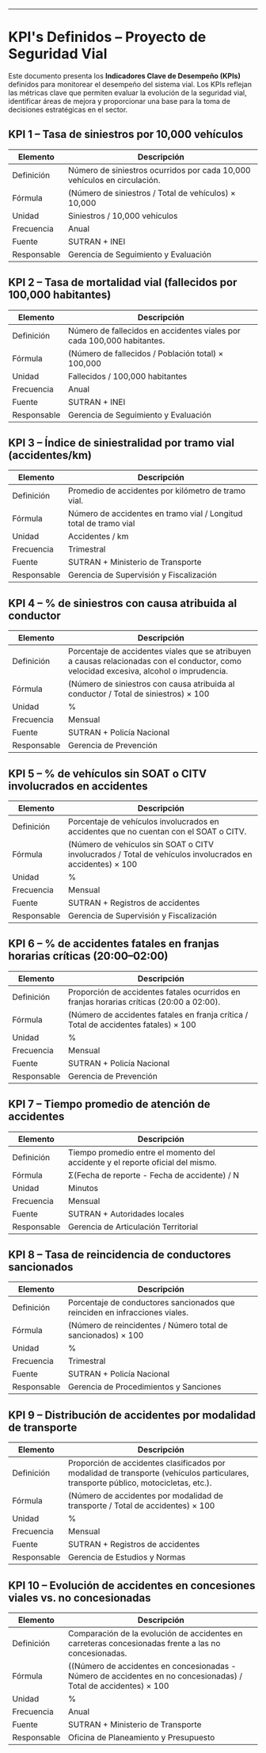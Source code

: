 ---

# KPI's Definidos – Proyecto de Seguridad Vial

Este documento presenta los **Indicadores Clave de Desempeño (KPIs)** definidos para monitorear el desempeño del sistema vial. Los KPIs reflejan las métricas clave que permiten evaluar la evolución de la seguridad vial, identificar áreas de mejora y proporcionar una base para la toma de decisiones estratégicas en el sector.

## KPI 1 – Tasa de siniestros por 10,000 vehículos

| Elemento    | Descripción                                                              |
| ----------- | ------------------------------------------------------------------------ |
| Definición  | Número de siniestros ocurridos por cada 10,000 vehículos en circulación. |
| Fórmula     | (Número de siniestros / Total de vehículos) × 10,000                     |
| Unidad      | Siniestros / 10,000 vehículos                                            |
| Frecuencia  | Anual                                                                    |
| Fuente      | SUTRAN + INEI                                                            |
| Responsable | Gerencia de Seguimiento y Evaluación                                     |

## KPI 2 – Tasa de mortalidad vial (fallecidos por 100,000 habitantes)

| Elemento    | Descripción                                                            |
| ----------- | ---------------------------------------------------------------------- |
| Definición  | Número de fallecidos en accidentes viales por cada 100,000 habitantes. |
| Fórmula     | (Número de fallecidos / Población total) × 100,000                     |
| Unidad      | Fallecidos / 100,000 habitantes                                        |
| Frecuencia  | Anual                                                                  |
| Fuente      | SUTRAN + INEI                                                          |
| Responsable | Gerencia de Seguimiento y Evaluación                                   |

## KPI 3 – Índice de siniestralidad por tramo vial (accidentes/km)

| Elemento    | Descripción                                                       |
| ----------- | ----------------------------------------------------------------- |
| Definición  | Promedio de accidentes por kilómetro de tramo vial.               |
| Fórmula     | Número de accidentes en tramo vial / Longitud total de tramo vial |
| Unidad      | Accidentes / km                                                   |
| Frecuencia  | Trimestral                                                        |
| Fuente      | SUTRAN + Ministerio de Transporte                                 |
| Responsable | Gerencia de Supervisión y Fiscalización                           |

## KPI 4 – % de siniestros con causa atribuida al conductor

| Elemento    | Descripción                                                                                                                              |
| ----------- | ---------------------------------------------------------------------------------------------------------------------------------------- |
| Definición  | Porcentaje de accidentes viales que se atribuyen a causas relacionadas con el conductor, como velocidad excesiva, alcohol o imprudencia. |
| Fórmula     | (Número de siniestros con causa atribuida al conductor / Total de siniestros) × 100                                                      |
| Unidad      | %                                                                                                                                        |
| Frecuencia  | Mensual                                                                                                                                  |
| Fuente      | SUTRAN + Policía Nacional                                                                                                                |
| Responsable | Gerencia de Prevención                                                                                                                   |

## KPI 5 – % de vehículos sin SOAT o CITV involucrados en accidentes

| Elemento    | Descripción                                                                                              |
| ----------- | -------------------------------------------------------------------------------------------------------- |
| Definición  | Porcentaje de vehículos involucrados en accidentes que no cuentan con el SOAT o CITV.                    |
| Fórmula     | (Número de vehículos sin SOAT o CITV involucrados / Total de vehículos involucrados en accidentes) × 100 |
| Unidad      | %                                                                                                        |
| Frecuencia  | Mensual                                                                                                  |
| Fuente      | SUTRAN + Registros de accidentes                                                                         |
| Responsable | Gerencia de Supervisión y Fiscalización                                                                  |

## KPI 6 – % de accidentes fatales en franjas horarias críticas (20:00–02:00)

| Elemento    | Descripción                                                                              |
| ----------- | ---------------------------------------------------------------------------------------- |
| Definición  | Proporción de accidentes fatales ocurridos en franjas horarias críticas (20:00 a 02:00). |
| Fórmula     | (Número de accidentes fatales en franja crítica / Total de accidentes fatales) × 100     |
| Unidad      | %                                                                                        |
| Frecuencia  | Mensual                                                                                  |
| Fuente      | SUTRAN + Policía Nacional                                                                |
| Responsable | Gerencia de Prevención                                                                   |

## KPI 7 – Tiempo promedio de atención de accidentes

| Elemento    | Descripción                                                                    |
| ----------- | ------------------------------------------------------------------------------ |
| Definición  | Tiempo promedio entre el momento del accidente y el reporte oficial del mismo. |
| Fórmula     | Σ(Fecha de reporte - Fecha de accidente) / N                                   |
| Unidad      | Minutos                                                                        |
| Frecuencia  | Mensual                                                                        |
| Fuente      | SUTRAN + Autoridades locales                                                   |
| Responsable | Gerencia de Articulación Territorial                                           |

## KPI 8 – Tasa de reincidencia de conductores sancionados

| Elemento    | Descripción                                                                 |
| ----------- | --------------------------------------------------------------------------- |
| Definición  | Porcentaje de conductores sancionados que reinciden en infracciones viales. |
| Fórmula     | (Número de reincidentes / Número total de sancionados) × 100                |
| Unidad      | %                                                                           |
| Frecuencia  | Trimestral                                                                  |
| Fuente      | SUTRAN + Policía Nacional                                                   |
| Responsable | Gerencia de Procedimientos y Sanciones                                      |

## KPI 9 – Distribución de accidentes por modalidad de transporte

| Elemento    | Descripción                                                                                                                         |
| ----------- | ----------------------------------------------------------------------------------------------------------------------------------- |
| Definición  | Proporción de accidentes clasificados por modalidad de transporte (vehículos particulares, transporte público, motocicletas, etc.). |
| Fórmula     | (Número de accidentes por modalidad de transporte / Total de accidentes) × 100                                                      |
| Unidad      | %                                                                                                                                   |
| Frecuencia  | Mensual                                                                                                                             |
| Fuente      | SUTRAN + Registros de accidentes                                                                                                    |
| Responsable | Gerencia de Estudios y Normas                                                                                                       |

## KPI 10 – Evolución de accidentes en concesiones viales vs. no concesionadas

| Elemento    | Descripción                                                                                                      |
| ----------- | ---------------------------------------------------------------------------------------------------------------- |
| Definición  | Comparación de la evolución de accidentes en carreteras concesionadas frente a las no concesionadas.             |
| Fórmula     | ((Número de accidentes en concesionadas - Número de accidentes en no concesionadas) / Total de accidentes) × 100 |
| Unidad      | %                                                                                                                |
| Frecuencia  | Anual                                                                                                            |
| Fuente      | SUTRAN + Ministerio de Transporte                                                                                |
| Responsable | Oficina de Planeamiento y Presupuesto                                                                            |

